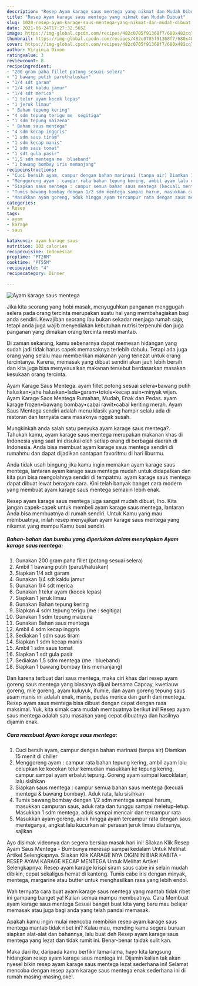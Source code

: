 ```yaml
---
description: "Resep Ayam karage saus mentega yang nikmat dan Mudah Dibuat"
title: "Resep Ayam karage saus mentega yang nikmat dan Mudah Dibuat"
slug: 1020-resep-ayam-karage-saus-mentega-yang-nikmat-dan-mudah-dibuat
date: 2021-06-24T17:27:32.565Z
image: https://img-global.cpcdn.com/recipes/482c0705f91368f7/680x482cq70/ayam-karage-saus-mentega-foto-resep-utama.jpg
thumbnail: https://img-global.cpcdn.com/recipes/482c0705f91368f7/680x482cq70/ayam-karage-saus-mentega-foto-resep-utama.jpg
cover: https://img-global.cpcdn.com/recipes/482c0705f91368f7/680x482cq70/ayam-karage-saus-mentega-foto-resep-utama.jpg
author: Virginia Dixon
ratingvalue: 3
reviewcount: 8
recipeingredient:
- "200 gram paha fillet potong sesuai selera"
- "1 bawang putih paruthaluskan"
- "1/4 sdt garam"
- "1/4 sdt kaldu jamur"
- "1/4 sdt merica"
- "1 telur ayam kocok lepas"
- "1 jeruk limau"
- " Bahan tepung kering"
- "4 sdm tepung terigu me  segitiga"
- "1 sdm tepung maizena"
- " Bahan saus mentega"
- "4 sdm kecap inggris"
- "1 sdm saus tiram"
- "1 sdm kecap manis"
- "1 sdm saus tomat"
- "1 sdt gula pasir"
- "1,5 sdm mentega me  blueband"
- "1 bawang bombay iris memanjang"
recipeinstructions:
- "Cuci bersih ayam, campur dengan bahan marinasi (tanpa air) Diamkan 15 menit di chiller"
- "Menggoreng ayam : campur rata bahan tepung kering, ambil ayam lalu celupkan ke kocokan telur kemudian masukkan ke tepung kering, campur sampai ayam erbalut tepung. Goreng ayam sampai kecoklatan, lalu sisihkan"
- "Siapkan saus mentega : campur semua bahan saus mentega (kecuali mentega &amp; bawang bombay). Aduk rata, lalu sisihkan"
- "Tumis bawang bombay dengan 1/2 sdm mentega sampai harum, masukkan campuran saus, aduk rata dan tunggu sampai meletup-letup. Masukkan 1 sdm mentega, aduk sampai mencair dan tercampur rata"
- "Masukkan ayam goreng, aduk hingga ayam tercampur rata dengan saus menteganya, angkat lalu kucurkan air perasan jeruk limau diatasnya, sajikan"
categories:
- Resep
tags:
- ayam
- karage
- saus

katakunci: ayam karage saus 
nutrition: 182 calories
recipecuisine: Indonesian
preptime: "PT20M"
cooktime: "PT55M"
recipeyield: "4"
recipecategory: Dinner

---
```



![Ayam karage saus mentega](https://img-global.cpcdn.com/recipes/482c0705f91368f7/680x482cq70/ayam-karage-saus-mentega-foto-resep-utama.jpg)

Jika kita seorang yang hobi masak, menyuguhkan panganan menggugah selera pada orang tercinta merupakan suatu hal yang membahagiakan bagi anda sendiri. Kewajiban seorang ibu bukan sekadar menjaga rumah saja, tetapi anda juga wajib menyediakan kebutuhan nutrisi terpenuhi dan juga panganan yang dimakan orang tercinta mesti mantab.

Di zaman  sekarang, kamu sebenarnya dapat memesan hidangan yang sudah jadi tidak harus capek memasaknya terlebih dahulu. Tetapi ada juga orang yang selalu mau memberikan makanan yang terlezat untuk orang tercintanya. Karena, memasak yang dibuat sendiri akan jauh lebih bersih dan kita juga bisa menyesuaikan makanan tersebut berdasarkan masakan kesukaan orang tercinta. 

Ayam Karage Saus Mentega. ayam fillet potong sesuai selera•bawang putih haluskan•jahe haluskan•lada•garam•totole•kecap asin•minyak wijen. Ayam Karage Saos Mentega Rumahan, Mudah, Enak dan Pedas. ayam karage frozen•bawang bombay•cabai rawit•cabai keriting merah. Ayam Saus Mentega sendiri adalah menu klasik yang hampir selalu ada di restoran dan ternyata cara masaknya nggak susah.

Mungkinkah anda salah satu penyuka ayam karage saus mentega?. Tahukah kamu, ayam karage saus mentega merupakan makanan khas di Indonesia yang saat ini disukai oleh setiap orang di berbagai daerah di Indonesia. Anda bisa membuat ayam karage saus mentega sendiri di rumahmu dan dapat dijadikan santapan favoritmu di hari liburmu.

Anda tidak usah bingung jika kamu ingin memakan ayam karage saus mentega, lantaran ayam karage saus mentega mudah untuk didapatkan dan kita pun bisa mengolahnya sendiri di tempatmu. ayam karage saus mentega dapat dibuat lewat beragam cara. Kini telah banyak banget cara modern yang membuat ayam karage saus mentega semakin lebih enak.

Resep ayam karage saus mentega juga sangat mudah dibuat, lho. Kita jangan capek-capek untuk membeli ayam karage saus mentega, lantaran Anda bisa membuatnya di rumah sendiri. Untuk Kamu yang mau membuatnya, inilah resep menyajikan ayam karage saus mentega yang nikamat yang mampu Kamu buat sendiri.

<!--inarticleads1-->

##### Bahan-bahan dan bumbu yang diperlukan dalam menyiapkan Ayam karage saus mentega:

1. Gunakan 200 gram paha fillet (potong sesuai selera)
1. Ambil 1 bawang putih (parut/haluskan)
1. Siapkan 1/4 sdt garam
1. Gunakan 1/4 sdt kaldu jamur
1. Gunakan 1/4 sdt merica
1. Gunakan 1 telur ayam (kocok lepas)
1. Siapkan 1 jeruk limau
1. Gunakan  Bahan tepung kering
1. Siapkan 4 sdm tepung terigu (me : segitiga)
1. Gunakan 1 sdm tepung maizena
1. Gunakan  Bahan saus mentega
1. Ambil 4 sdm kecap inggris
1. Sediakan 1 sdm saus tiram
1. Siapkan 1 sdm kecap manis
1. Ambil 1 sdm saus tomat
1. Siapkan 1 sdt gula pasir
1. Sediakan 1,5 sdm mentega (me : blueband)
1. Siapkan 1 bawang bombay (iris memanjang)


Dan karena terbuat dari saus mentega, maka ciri khas dari resep ayam goreng saus mentega yang biasanya dijual bersama Capcay, kwetiauw goreng, mie goreng, ayam kuluyuk, ifumie, dan ayam goreng tepung saus asam manis ini adalah enak, manis, pedas merica dan gurih dari mentega. Resep ayam saus mentega bisa dibuat dengan cepat dengan rasa maksimal. Yuk, kita simak cara mudah membuatnya berikut ini! Resep ayam saus mentega adalah satu masakan yang cepat dibuatnya dan hasilnya dijamin enak. 

<!--inarticleads2-->

##### Cara membuat Ayam karage saus mentega:

1. Cuci bersih ayam, campur dengan bahan marinasi (tanpa air) Diamkan 15 menit di chiller
1. Menggoreng ayam : campur rata bahan tepung kering, ambil ayam lalu celupkan ke kocokan telur kemudian masukkan ke tepung kering, campur sampai ayam erbalut tepung. Goreng ayam sampai kecoklatan, lalu sisihkan
1. Siapkan saus mentega : campur semua bahan saus mentega (kecuali mentega &amp; bawang bombay). Aduk rata, lalu sisihkan
1. Tumis bawang bombay dengan 1/2 sdm mentega sampai harum, masukkan campuran saus, aduk rata dan tunggu sampai meletup-letup. Masukkan 1 sdm mentega, aduk sampai mencair dan tercampur rata
1. Masukkan ayam goreng, aduk hingga ayam tercampur rata dengan saus menteganya, angkat lalu kucurkan air perasan jeruk limau diatasnya, sajikan


Ayo disimak videonya dan segera bersiap masak hari ini! Silakan Klik Resep Ayam Saus Mentega - Bumbunya meresap sampai kedalam Untuk Melihat Artikel Selengkapnya. Silakan Klik KARAGE NYA DIGINIIN BIAR KABITA - RESEP AYAM KARAGE KECAP MENTEGA Untuk Melihat Artikel Selengkapnya. Resep ayam karage krispi siram saus cabe ini selain mudah dibikin, cepat sekaligus hemat di kantong. Tumis cabe iris dengan minyak, mentega, margarine atau butter untuk menghasilkan rasa yang lebih endol. 

Wah ternyata cara buat ayam karage saus mentega yang mantab tidak ribet ini gampang banget ya! Kalian semua mampu membuatnya. Cara Membuat ayam karage saus mentega Sesuai banget buat kita yang baru mau belajar memasak atau juga bagi anda yang telah pandai memasak.

Apakah kamu ingin mulai mencoba membikin resep ayam karage saus mentega mantab tidak ribet ini? Kalau mau, mending kamu segera buruan siapkan alat-alat dan bahannya, lalu buat deh Resep ayam karage saus mentega yang lezat dan tidak rumit ini. Benar-benar taidak sulit kan. 

Maka dari itu, daripada kamu berfikir lama-lama, hayo kita langsung hidangkan resep ayam karage saus mentega ini. Dijamin kalian tak akan nyesel bikin resep ayam karage saus mentega lezat sederhana ini! Selamat mencoba dengan resep ayam karage saus mentega enak sederhana ini di rumah masing-masing,oke!.

